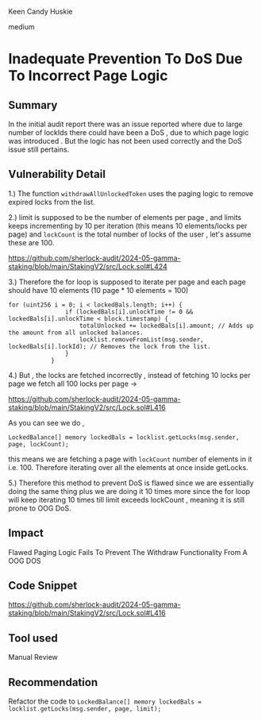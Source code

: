 Keen Candy Huskie

medium

# Inadequate Prevention To DoS Due To Incorrect Page Logic

## Summary

In the initial audit report there was an issue reported where due to large number of lockIds there could have been a DoS , due to which page logic was introduced . But the logic has not been used correctly and the DoS issue still pertains.


## Vulnerability Detail

1.) The function `withdrawAllUnlockedToken` uses the paging logic to remove expired locks from the list.

2.) limit is supposed to be the number of elements per page , and limits keeps incrementing by 10 per iteration (this means 10 elements/locks per page) and `lockCount` is the total number of locks of the user , let's assume these are 100.

https://github.com/sherlock-audit/2024-05-gamma-staking/blob/main/StakingV2/src/Lock.sol#L424

3.) Therefore the for loop is supposed to iterate per page and each page should have 10 elements (10 page * 10 elements = 100)

```solidity
for (uint256 i = 0; i < lockedBals.length; i++) {
                if (lockedBals[i].unlockTime != 0 && lockedBals[i].unlockTime < block.timestamp) {
                    totalUnlocked += lockedBals[i].amount; // Adds up the amount from all unlocked balances.
                    locklist.removeFromList(msg.sender, lockedBals[i].lockId); // Removes the lock from the list.
                }
            }
```

4.) But , the locks are fetched incorrectly  , instead of fetching 10 locks per page we fetch all 100 locks per page ->

https://github.com/sherlock-audit/2024-05-gamma-staking/blob/main/StakingV2/src/Lock.sol#L416

As you can see we do , 

`LockedBalance[] memory lockedBals = locklist.getLocks(msg.sender, page, lockCount);`

this means we are fetching a page with `lockCount` number of elements in it i.e. 100. Therefore iterating over all the elements at once inside getLocks.

5.) Therefore this method to prevent DoS is flawed since we are essentially doing the same thing plus we are doing it 10 times more since the for loop will keep iterating 10 times till limit exceeds lockCount , meaning it is still prone to OOG DoS.


## Impact

Flawed Paging Logic Fails To Prevent The Withdraw Functionality From A OOG DOS
 
## Code Snippet

https://github.com/sherlock-audit/2024-05-gamma-staking/blob/main/StakingV2/src/Lock.sol#L416

## Tool used

Manual Review

## Recommendation

Refactor the code to 
`LockedBalance[] memory lockedBals = locklist.getLocks(msg.sender, page, limit);`